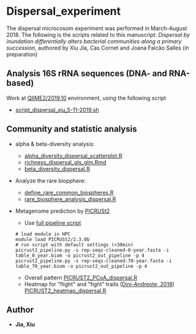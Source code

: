 # Dispersal_experiment
The dispersal microcosom experiment was performed in March-August 2018. 
The following is the scripts related to this manuscript: *Dispersal by inundation differentially alters bacterial communities along a primary succession*, authored by Xiu Jia, Cas Cornet and Joana Falcão Salles (in preparation)

## Analysis 16S rRNA sequences (DNA- and RNA-based) 
Work at [QIIME2/2019.10](https://docs.qiime2.org/2019.10/) environment, using the following script
* [script_dispersal_xiu_5-11-2019.sh](https://github.com/Jia-Xiu/dispersal_experiment_2018/blob/master/script_dispersal_xiu_5-11-2019.sh)
	 
## Community and statistic analysis 

* alpha & beta-diversity analysis:
	* [alpha_diversity_dispersal_scatterplot.R](https://github.com/Jia-Xiu/dispersal_experiment_2018/blob/master/alpha_diversity_dispersal_scatterplot.R)
	* [richness_dispersal_gls_glm.Rmd](https://github.com/Jia-Xiu/dispersal_experiment_2018/blob/master/richness_dispersal_gls_glm.Rmd)
	* [beta_diversity_dispersal.R](https://github.com/Jia-Xiu/dispersal_experiment_2018/blob/master/beta_diversity_dispersal.R)

* Analyze the rare biopphere:
	* [define_rare_common_biospheres.R](https://github.com/Jia-Xiu/dispersal_experiment_2018/blob/master/define_rare_common_biospheres.R)
	* [rare_biosphere_analysis_dispersal.R](https://github.com/Jia-Xiu/dispersal_experiment_2018/blob/master/rare_biosphere_analysis_dispersal.R)
	
* Metagenome prediction by [PICRUSt2](https://github.com/picrust/picrust2/wiki)
	* Use [full pipeline script](https://github.com/picrust/picrust2/wiki/Full-pipeline-script)
	```
	# load module in HPC
	module load PICRUSt2/2.3.0b
	# run script with default settings (<30min)
	picrust2_pipeline.py -s rep-seqs-cleaned-0-year.fasta -i table_0_year.biom -o picrust2_out_pipeline -p 4
	picrust2_pipeline.py -s rep-seqs-cleaned-70-year.fasta -i table_70_year.biom -o picrust2_out_pipeline -p 4
	```
	* Overall pattern [PICRUST2_PCoA_dispersal.R](https://github.com/Jia-Xiu/dispersal_experiment_2018/blob/master/PICRUST2_PCoA_dispersal.R)
	* Heatmap for "flight" and "fight" traits [(Dini-Andreote, 2018)](https://www-nature-com.proxy-ub.rug.nl/articles/s41598-018-27783-6) [PICRUST2_heatmap_dispersal.R](https://github.com/Jia-Xiu/dispersal_experiment_2018/blob/master/PICRUST2_heatmap_dispersal.R)


## Author
* **Jia, Xiu** 
